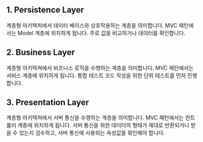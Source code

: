 
## 1.  Persistence Layer
계층형 아키텍처에서 데이터 베이스와 상호작용하는 계층을 의미합니다. MVC 패턴에서는 Model 계층에 위치하게 됩니다. 주로 값을 비교하거나 데이터를 확인합니다.

## 2. Business Layer 
계층형 아키텍쳐에서 비즈니스 로직을 수행하는 계층을 의미합니다. MVC 패턴에서는 서비스 계층에 위치하게 됩니다. 통합 테스트 코드 작성을 위한 단위 테스트를 먼저 진행합니다.

## 3. Presentation Layer
계층형 아키텍쳐에서 서버 통신을 수행하는 계층을 의미합니다. MVC 패턴에서는 컨트롤러 계층에 위치하게 됩니다. 서버 통신을 위한 데이터의 형태가 제대로 반환되거나 받을 수 있는지 검수하고, 서버 통신에 사용되는 속성값을 확인해야 합니다.